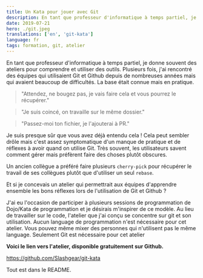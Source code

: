 ```yaml
---
title: Un Kata pour jouer avec Git
description: En tant que professeur d'informatique à temps partiel, je donne souvent des ateliers pour apprendre à utiliser des outils.
date: 2019-07-21
hero: ./git.jpeg
translations: ['en', 'git-kata']
language: fr
tags: formation, git, atelier
---
```


En tant que professeur d'informatique à temps partiel, je donne souvent des ateliers pour comprendre et utiliser des outils.
Plusieurs fois, j'ai rencontré des équipes qui utilisaient Git et Github depuis de nombreuses années mais qui avaient beaucoup de difficultés.
La base était connue mais en pratique.

> "Attendez, ne bougez pas, je vais faire cela et vous pourrez le récupérer."

> "Je suis coincé, on travaille sur le même dossier."

> "Passez-moi ton fichier, je l'ajouterai à PR."

Je suis presque sûr que vous avez déjà entendu cela !
Cela peut sembler drôle mais c'est assez symptomatique d'un manque de pratique et de réflexes à avoir quand on utilise Git.
Très souvent, les utilisateurs savent comment gérer mais préfèrent faire des choses plutôt obscures.

Un ancien collègue a préféré faire plusieurs `cherry-pick` pour récupérer le travail de ses collègues plutôt que d'utiliser un seul `rebase`.

Et si je concevais un atelier qui permettrait aux équipes d'apprendre ensemble les bons réflexes lors de l'utilisation de Git et Github ?

J'ai eu l'occasion de participer à plusieurs sessions de programmation de Dojo/Kata de programmation et je désirais m'inspirer de ce modèle.
Au lieu de travailler sur le code, l'atelier que j'ai conçu se concentre sur git et son utilisation.
Aucun language de programmation n'est nécessaire pour cet atelier.
Vous pouvez même mixer des personnes qui n'utilisent pas le même language.
Seulement Git est nécessaire pour cet atelier

**Voici le lien vers l'atelier, disponible gratuitement sur Github.**

https://github.com/Slashgear/git-kata

Tout est dans le README.
